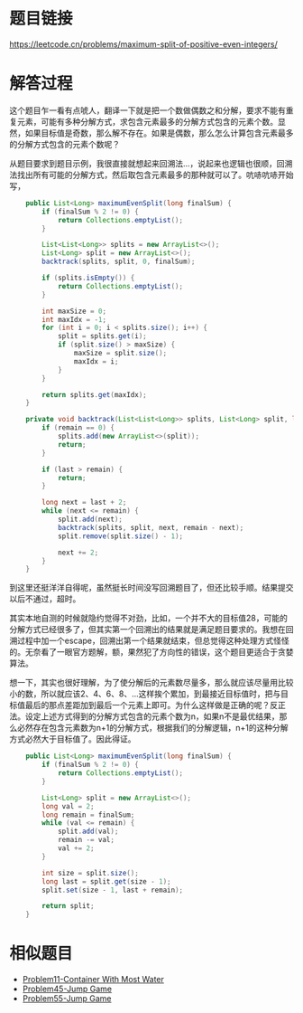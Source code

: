 # 题目链接
https://leetcode.cn/problems/maximum-split-of-positive-even-integers/

# 解答过程
这个题目乍一看有点唬人，翻译一下就是把一个数做偶数之和分解，要求不能有重复元素，可能有多种分解方式，求包含元素最多的分解方式包含的元素个数。显然，如果目标值是奇数，那么解不存在。如果是偶数，那么怎么计算包含元素最多的分解方式包含的元素个数呢？

从题目要求到题目示例，我很直接就想起来回溯法...，说起来也逻辑也很顺，回溯法找出所有可能的分解方式，然后取包含元素最多的那种就可以了。吭哧吭哧开始写，

```java
	public List<Long> maximumEvenSplit(long finalSum) {
		if (finalSum % 2 != 0) {
			return Collections.emptyList();
		}

		List<List<Long>> splits = new ArrayList<>();
		List<Long> split = new ArrayList<>();
		backtrack(splits, split, 0, finalSum);

		if (splits.isEmpty()) {
			return Collections.emptyList();
		}

		int maxSize = 0;
		int maxIdx = -1;
		for (int i = 0; i < splits.size(); i++) {
			split = splits.get(i);
			if (split.size() > maxSize) {
				maxSize = split.size();
				maxIdx = i;
			}
		}

		return splits.get(maxIdx);
	}

	private void backtrack(List<List<Long>> splits, List<Long> split, long last, long remain) {
		if (remain == 0) {
			splits.add(new ArrayList<>(split));
			return;
		}

		if (last > remain) {
			return;
		}

		long next = last + 2;
		while (next <= remain) {
			split.add(next);
			backtrack(splits, split, next, remain - next);
			split.remove(split.size() - 1);

			next += 2;
		}
	}
```

到这里还挺洋洋自得呢，虽然挺长时间没写回溯题目了，但还比较手顺。结果提交以后不通过，超时。

其实本地自测的时候就隐约觉得不对劲，比如，一个并不大的目标值28，可能的分解方式已经很多了，但其实第一个回溯出的结果就是满足题目要求的。我想在回溯过程中加一个escape，回溯出第一个结果就结束，但总觉得这种处理方式怪怪的。无奈看了一眼官方题解，额，果然犯了方向性的错误，这个题目更适合于贪婪算法。

想一下，其实也很好理解，为了使分解后的元素数尽量多，那么就应该尽量用比较小的数，所以就应该2、4、6、8、...这样挨个累加，到最接近目标值时，把与目标值最后的那点差距加到最后一个元素上即可。为什么这样做是正确的呢？反正法。设定上述方式得到的分解方式包含的元素个数为n，如果n不是最优结果，那么必然存在包含元素数为n+1的分解方式，根据我们的分解逻辑，n+1的这种分解方式必然大于目标值了。因此得证。

```java
	public List<Long> maximumEvenSplit(long finalSum) {
		if (finalSum % 2 != 0) {
			return Collections.emptyList();
		}

		List<Long> split = new ArrayList<>();
		long val = 2;
		long remain = finalSum;
		while (val <= remain) {
			split.add(val);
			remain -= val;
			val += 2;
		}

		int size = split.size();
		long last = split.get(size - 1);
		split.set(size - 1, last + remain);

		return split;
	}
```

# 相似题目
- [Problem11-Container With Most Water](2021-11-03-leetcode-problem-11.md)
- [Problem45-Jump Game](2022-05-07-leetcode-problem-45.md)
- [Problem55-Jump Game](2022-05-09-leetcode-problem-55.md)